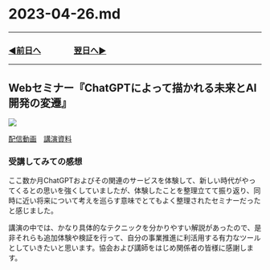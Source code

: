 # 2023-04-26.md

---
### [◀️前日へ](https://github.com/yuasys/chatty-journal/blob/main/2023/04/2023-04-25.md)&emsp;&emsp;&emsp;&emsp;[翌日へ▶️](https://github.com/yuasys/chatty-journal/blob/main/2023/04/2023-04-27.md)

---
Webセミナー『ChatGPTによって描かれる未来とAI開発の変遷』
---

![](https://i.imgur.com/fXYlKx7.png)


[配信動画](https://youtu.be/l9fpxtz22JU)&emsp;[講演資料](https://speakerdeck.com/hirosatogamo/0421dsxie-hui-chatgptniyotutemiao-kareruwei-lai-toaikai-fa-nobian-qian)

### 受講してみての感想

ここ数か月ChatGPTおよびその関連のサービスを体験して、新しい時代がやってくるとの思いを強くしていましたが、体験したことを整理立てて振り返り、同時に近い将来について考えを巡らす意味でとてもよく整理されたセミナーだったと感じました。

講演の中では、かなり具体的なテクニックを分かりやすい解説があったので、是非それらも追加体験や検証を行って、自分の事業推進に利活用する有力なツールとしていきたいと思います。協会および講師をはじめ関係者の皆様に感謝します。

